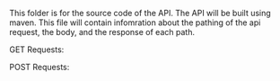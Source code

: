 This folder is for the source code of the API.
The API will be built using maven. This file will contain infomration
about the pathing of the api request, the body, and the response of each path.


GET Requests:




POST Requests:






